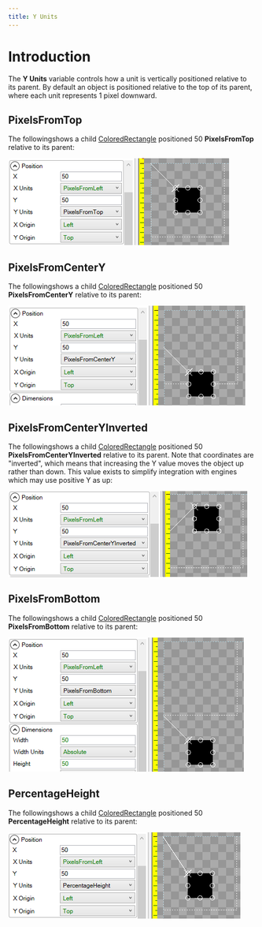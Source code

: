 ```yaml
---
title: Y Units
---
```


# Introduction

The **Y Units** variable controls how a unit is vertically positioned relative to its parent. By default an object is positioned relative to the top of its parent, where each unit represents 1 pixel downward.

## PixelsFromTop

The followingshows a child [ColoredRectangle](ColoredRectangle) positioned 50 **PixelsFromTop** relative to its parent:

![](PixelsFromTopGum.png)

## PixelsFromCenterY

The followingshows a child [ColoredRectangle](ColoredRectangle) positioned 50 **PixelsFromCenterY** relative to its parent:

![](PixelsFromCenterYGum.png)

## PixelsFromCenterYInverted

The followingshows a child [ColoredRectangle](ColoredRectangle) positioned 50 **PixelsFromCenterYInverted** relative to its parent. Note that coordinates are "inverted", which means that increasing the Y value moves the object up rather than down. This value exists to simplify integration with engines which may use positive Y as up:

![](PixelsFromCenterYInvertedGum.png)

## PixelsFromBottom

The followingshows a child [ColoredRectangle](ColoredRectangle) positioned 50 **PixelsFromBottom** relative to its parent:

![](PixelsFromBottomGum.png)

## PercentageHeight

The followingshows a child [ColoredRectangle](ColoredRectangle) positioned 50 **PercentageHeight** relative to its parent:

![](PercentageHeightGum.png)